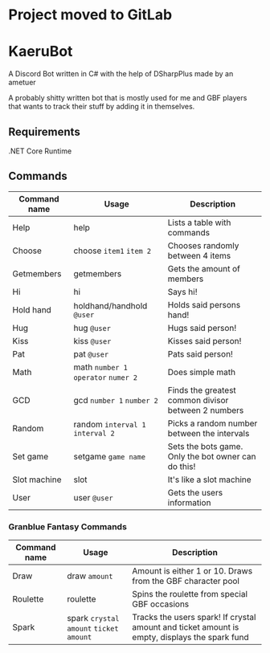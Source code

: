 # Project moved to GitLab

# KaeruBot
A Discord Bot written in C# with the help of DSharpPlus made by an ametuer

A probably shitty written bot that is mostly used for me and GBF players that wants to track their stuff by adding it in themselves.

## Requirements
.NET Core Runtime

## Commands
| Command name  | Usage         | Description |
| ------------- | ------------- | ----------- |
| Help          | help         | Lists a table with commands |
| Choose  | choose `item1` `item 2`  | Chooses randomly between 4 items |
| Getmembers | getmembers | Gets the amount of members |
| Hi | hi | Says hi! |
| Hold hand | holdhand/handhold `@user`  | Holds said persons hand! |
| Hug | hug `@user` | Hugs said person! |
| Kiss | kiss `@user` | Kisses said person! |
| Pat | pat `@user` | Pats said person! |
| Math | math `number 1` `operator` `numer 2` | Does simple math |
| GCD | gcd `number 1` `number 2` | Finds the greatest common divisor between 2 numbers |
| Random | random `interval 1` `interval 2` | Picks a random number between the intervals |
| Set game | setgame `game name` | Sets the bots game. Only the bot owner can do this! |
| Slot machine | slot | It's like a slot machine |
| User | user `@user` | Gets the users information |

### Granblue Fantasy Commands
| Command name  | Usage         | Description |
| ------------- | ------------- | ----------- |
| Draw | draw `amount` | Amount is either 1 or 10. Draws from the GBF character pool |
| Roulette | roulette | Spins the roulette from special GBF occasions |
| Spark | spark `crystal amount` `ticket amount` | Tracks the users spark! If crystal amount and ticket amount is empty, displays the spark fund |

